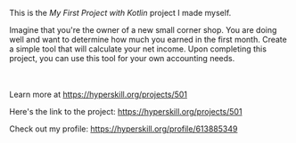 This is the *My First Project with Kotlin* project I made myself.


<p>Imagine that you're the owner of a new small corner shop. You are doing well and want to determine how much you earned in the first month. Create a simple tool that will calculate your net income. Upon completing this project, you can use this tool for your own accounting needs.</p><br/><br/>Learn more at <a href="https://hyperskill.org/projects/501?utm_source=ide&utm_medium=ide&utm_campaign=ide&utm_content=project-card">https://hyperskill.org/projects/501</a>

Here's the link to the project: https://hyperskill.org/projects/501

Check out my profile: https://hyperskill.org/profile/613885349